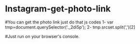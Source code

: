 # Instagram-get-photo-link
#You can get the photo link just do that js codes
1-	var tmp=document.querySelector('._2di5p');
2-	tmp.srcset.split(',')[2]

#Just run on your browser's console.
